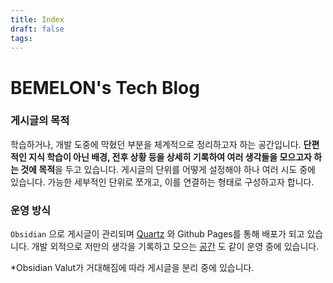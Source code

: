 ```yaml
---
title: Index
draft: false
tags:
---
```

# BEMELON's Tech Blog 

### 게시글의 목적 
학습하거나, 개발 도중에 막혔던 부분을 체계적으로 정리하고자 하는 공간입니다. **단편적인 지식 학습이 아닌 배경, 전후 상황 등을 상세히 기록하여 여러 생각들을 모으고자 하는 것에 목적**을 두고 있습니다. 게시글의 단위를 어떻게 설정해야 하나 여러 시도 중에 있습니다. 가능한 세부적인 단위로 쪼개고, 이를 연결하는 형태로 구성하고자 합니다.

### 운영 방식
`Obsidian` 으로 게시글이 관리되며 [Quartz](https://quartz.jzhao.xyz/) 와 Github Pages를 통해 배포가 되고 있습니다. 개발 외적으로 저만의 생각을 기록하고 모으는 [공간](https;//blog.bemelon.me) 도 같이 운영 중에 있습니다.  

*Obsidian Valut가 거대해짐에 따라 게시글을 분리 중에 있습니다. 

